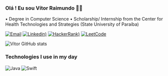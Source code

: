 ### Olá ! Eu sou Vítor Raimundo 🖐🏻

• Degree in Computer Science
• Scholarship/ Internship from the Center for Health Technologies and Strategies (State University of Paraíba)
<br/>

[![Email](https://img.shields.io/badge/Gmail-D14836?style=for-the-badge&logo=gmail&logoColor=white)](mailto:vitorgabinio@gmail.com)
[![Linkedin](https://img.shields.io/badge/LinkedIn-0077B5?style=for-the-badge&logo=linkedin&logoColor=white))](https://www.linkedin.com/in/vitor-raimundo/)
[![HackerRank](https://img.shields.io/badge/-Hackerrank-2EC866?style=for-the-badge&logo=HackerRank&logoColor=white))](https://www.hackerrank.com/vitorgabinio)
[![LeetCode](https://img.shields.io/badge/-LeetCode-FFA116?style=for-the-badge&logo=LeetCode&logoColor=black)](https://leetcode.com/vitor_raimundo/)

![Vitor GitHub stats](https://github-readme-stats.vercel.app/api?username=Raivitor09&show_icons=true&theme=tokyonight)

### Technologies I use in my day
<div style="display: inline_block">
  <img align="center" alt="Java" src="https://img.shields.io/badge/Java-ED8B00?style=for-the-badge&logo=openjdk&logoColor=white" />
  <img align="center" alt="Swift" src="https://img.shields.io/badge/Swift-FA7343?style=for-the-badge&logo=swift&logoColor=white" />
</div><br/>
